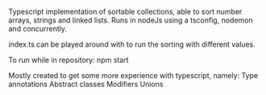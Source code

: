 Typescript implementation of sortable collections, able to sort number arrays, strings and linked lists.
Runs in nodeJs using a tsconfig, nodemon and concurrently.

index.ts can be played around with to run the sorting with different values.

To run while in repository:
npm start

Mostly created to get some more experience with typescript, namely:
Type annotations
Abstract classes
Modifiers
Unions